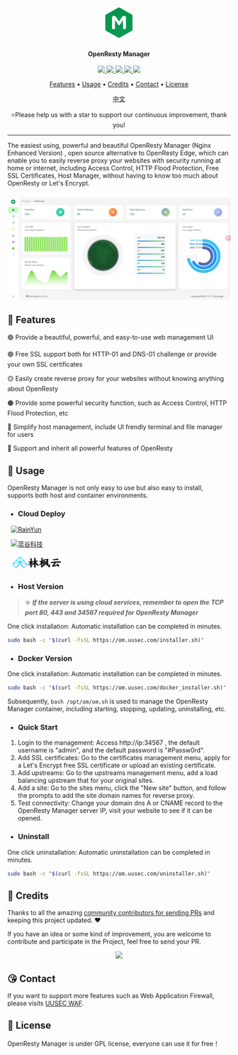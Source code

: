 <h1 align="center">
  <br>
  <img src="https://github.com/Safe3/openresty-manager/blob/main/logo.png" alt="OpenResty Manager" width="70px">
</h1>
<h4 align="center">OpenResty Manager</h4>

<p align="center">
<a href="https://github.com/Safe3/openresty-manager/releases"><img src="https://img.shields.io/github/downloads/Safe3/openresty-manager/total">
<a href="https://github.com/Safe3/openresty-manager/graphs/contributors"><img src="https://img.shields.io/github/contributors-anon/Safe3/openresty-manager">
<a href="https://github.com/Safe3/openresty-manager/releases/"><img src="https://img.shields.io/github/release/Safe3/openresty-manager">
<a href="https://github.com/Safe3/openresty-manager/issues"><img src="https://img.shields.io/github/issues-raw/Safe3/openresty-manager">
<a href="https://github.com/Safe3/openresty-manager/discussions"><img src="https://img.shields.io/github/discussions/Safe3/openresty-manager">
</p>
<p align="center">
  <a href="#dart-features">Features</a> •
  <a href="#rocket-usage">Usage</a> •
  <a href="#gift_heart-credits">Credits</a> •
  <a href="#kissing_heart-contact">Contact</a> •
  <a href="#key-license">License</a>
</p>






<p align="center">
  <a href="https://github.com/Safe3/openresty-manager/blob/main/README_CN.md">中文</a>
  <br/><br/>
  ⭐Please help us with a star to support our continuous improvement, thank you!
</p>




---

The easiest using, powerful and beautiful OpenResty Manager (Nginx Enhanced Version) , open source alternative to OpenResty Edge, which can enable you to easily reverse proxy your websites with security running at home or internet, including Access Control, HTTP Flood Protection, Free SSL Certificates, Host Manager, without having to know too much about OpenResty or Let's Encrypt.

<h3 align="center">
  <img src="https://github.com/Safe3/openresty-manager/blob/main/openresty-manager.png" alt="OpenResty Manager" width="700px">
  <br>
</h3>


## :dart: Features
:green_circle: Provide a beautiful, powerful, and easy-to-use web management UI

 :purple_circle: Free SSL support both for HTTP-01 and DNS-01 challenge or provide your own SSL certificates

 :yellow_circle: Easily create reverse proxy for your websites without knowing anything about OpenResty

 :orange_circle: Provide some powerful security function, such as Access Control, HTTP Flood Protection, etc

 :red_circle: Simplify host management, include UI frendly terminal and file manager for users

 :large_blue_circle: Support and inherit all powerful features of OpenResty



## :rocket: Usage

OpenResty Manager is not only easy to use but also easy to install, supports both host and container environments.

- ### Cloud Deploy

&nbsp;&nbsp;<a href="https://app.rainyun.com/apps/rca/store/6202?ref=689306" target="_blank"><img height="42" src="https://rainyun-apps.cn-nb1.rains3.com/materials/deploy-on-rainyun-en.svg" alt="RainYun"></a>

&nbsp;&nbsp;<a href="https://8465.cn/aff/NCKQREHC" target="_blank"><img height="32" src="https://8465.cn/themes/web/www/upload/local665305c838bfb.png" alt="蓝谷科技"></a>

&nbsp;&nbsp;<a href="https://www.dkdun.cn/aff/RXBQPEUU" target="_blank"><img height="36" src="https://raw.githubusercontent.com/Safe3/openresty-manager/refs/heads/main/docs/dkdun.png" alt="林枫云"></a>

- ### Host Version

> :biohazard: ***If the server is using cloud services, remember to open the TCP port 80, 443 and 34567 required for OpenResty Manager***

One click installation: Automatic installation can be completed in minutes.

```bash
sudo bash -c "$(curl -fsSL https://om.uusec.com/installer.sh)"
```

- ### Docker Version

One click installation: Automatic installation can be completed in minutes.

```bash
sudo bash -c "$(curl -fsSL https://om.uusec.com/docker_installer.sh)"
```

Subsequently, `bash /opt/om/om.sh` is used to manage the OpenResty Manager container, including starting, stopping, updating, uninstalling, etc.

- ### Quick Start

1. Login to the management: Access http://ip:34567 , the default username is "admin", and the default password is "#Passw0rd".
2. Add SSL certificates: Go to the certificates management menu, apply for a Let's Encrypt free SSL certificate or upload an existing certificate.
3. Add upstreams: Go to the upstreams management menu, add a load balancing upstream that for your original sites.
4. Add a site: Go to the sites menu, click the "New site" button, and follow the prompts to add the site domain names for reverse proxy.
5. Test connectivity: Change your domain dns A or CNAME record to the OpenResty Manager server IP, visit your website to see if it can be opened.

- ### Uninstall

One click uninstallation: Automatic uninstallation can be completed in minutes.

```bash
sudo bash -c "$(curl -fsSL https://om.uusec.com/uninstaller.sh)"
```

## :gift_heart: Credits

Thanks to all the amazing [community contributors for sending PRs](https://github.com/Safe3/openresty-manager/graphs/contributors) and keeping this project updated. ❤️

If you have an idea or some kind of improvement, you are welcome to contribute and participate in the Project, feel free to send your PR.

<p align="center">
<a href="https://github.com/Safe3/openresty-manager/graphs/contributors">
  <img src="https://contrib.rocks/image?repo=Safe3/openresty-manager&max=500">
</a>
</p>

## :kissing_heart: Contact

If you want to support more features such as Web Application Firewall, please visits [UUSEC WAF](https://uuwaf.uusec.com/).

## :key: License

OpenResty Manager is under GPL license, everyone can use it for free！

